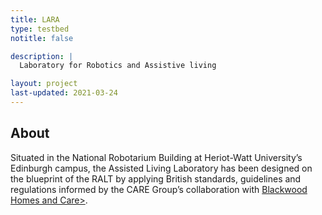 ```yaml
---
title: LARA
type: testbed
notitle: false

description: |
  Laboratory for Robotics and Assistive living

layout: project
last-updated: 2021-03-24
---
```


## About

<p>
Situated in the National Robotarium Building at Heriot-Watt University’s Edinburgh campus, the Assisted Living Laboratory has been designed on the blueprint of the RALT by applying British standards, guidelines and regulations informed by the CARE Group’s collaboration with <a href="https://www.blackwoodgroup.org.uk/">Blackwood Homes and Care></a>. 
</p>
